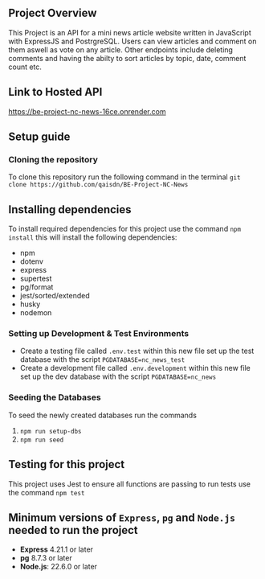 ## Project Overview

This Project is an API for a mini news article website written in JavaScript with ExpressJS and PostrgreSQL. Users can view articles and comment on them aswell as vote on any article. Other endpoints include deleting comments and having the abilty to sort articles by topic, date, comment count etc.

## Link to Hosted API

https://be-project-nc-news-16ce.onrender.com

## Setup guide

### Cloning the repository

To clone this repository run the following command in the terminal `git clone https://github.com/qaisdn/BE-Project-NC-News`

## Installing dependencies

To install required dependencies for this project use the command `npm install`
this will install the following dependencies:

- npm
- dotenv
- express
- supertest
- pg/format
- jest/sorted/extended
- husky
- nodemon

### Setting up Development & Test Environments

- Create a testing file called `.env.test` within this new file set up the test database with the script `PGDATABASE=nc_news_test `
- Create a development file called `.env.development` within this new file set up the dev database with the script `PGDATABASE=nc_news`

### Seeding the Databases

To seed the newly created databases run the commands

1. `npm run setup-dbs`
2. `npm run seed`

## Testing for this project

This project uses Jest to ensure all functions are passing to run tests use the command `npm test `

## Minimum versions of `Express`, `pg` and `Node.js` needed to run the project

- **Express** 4.21.1 or later
- **pg** 8.7.3 or later
- **Node.js**: 22.6.0 or later
